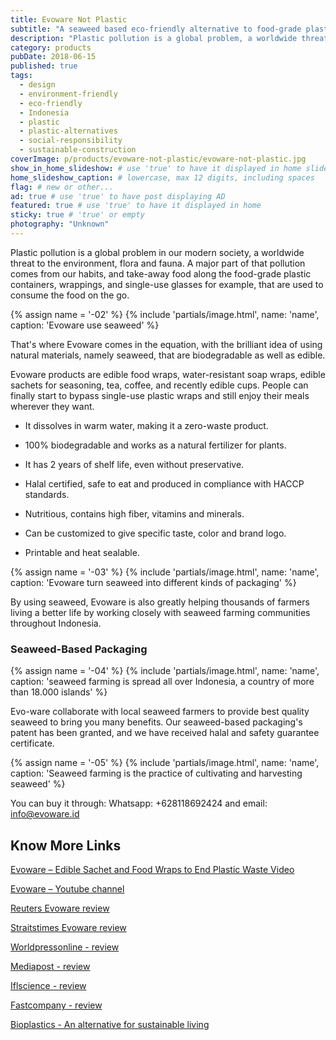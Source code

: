 ```yaml
---
title: Evoware Not Plastic
subtitle: "A seaweed based eco-friendly alternative to food-grade plastic. And you can eat it."
description: "Plastic pollution is a global problem, a worldwide threat to the environment, flora and fauna. A major part of that pollution comes from our habits..."
category: products
pubDate: 2018-06-15
published: true
tags:
  - design
  - environment-friendly
  - eco-friendly
  - Indonesia
  - plastic
  - plastic-alternatives
  - social-responsibility
  - sustainable-construction
coverImage: p/products/evoware-not-plastic/evoware-not-plastic.jpg
show_in_home_slideshow: # use 'true' to have it displayed in home slideshow
home_slideshow_caption: # lowercase, max 12 digits, including spaces
flag: # new or other...
ad: true # use 'true' to have post displaying AD
featured: true # use 'true' to have it displayed in home
sticky: true # 'true' or empty
photography: "Unknown"
---
```


Plastic pollution is a global problem in our modern society, a worldwide threat to the environment, flora and fauna. A major part of that pollution comes from our habits, and take-away food along the food-grade plastic containers, wrappings, and single-use glasses for example, that are used to consume the food on the go.

{% assign name = '-02' %} {% include 'partials/image.html', name: 'name', caption: 'Evoware use seaweed' %}

That's where Evoware comes in the equation, with the brilliant idea of using natural materials, namely seaweed, that are biodegradable as well as edible.

Evoware products are edible food wraps, water-resistant soap wraps, edible sachets for seasoning, tea, coffee, and recently edible cups. People can finally start to bypass single-use plastic wraps and still enjoy their meals wherever they want.

- It dissolves in warm water, making it a zero-waste product.

- 100% biodegradable and works as a natural fertilizer for plants.

- It has 2 years of shelf life, even without preservative.

- Halal certified, safe to eat and produced in compliance with HACCP standards.

- Nutritious, contains high fiber, vitamins and minerals.

- Can be customized to give specific taste, color and brand logo.

- Printable and heat sealable.

{% assign name = '-03' %} {% include 'partials/image.html', name: 'name', caption: 'Evoware turn seaweed into different kinds of packaging' %}

By using seaweed, Evoware is also greatly helping thousands of farmers living a better life by working closely with seaweed farming communities throughout Indonesia.

### Seaweed-Based Packaging

{% assign name = '-04' %} {% include 'partials/image.html', name: 'name', caption: 'seaweed farming is spread all over Indonesia, a country of more than 18.000 islands' %}

Evo-ware collaborate with local seaweed farmers to provide best quality seaweed to bring you many benefits. Our seaweed-based packaging's patent has been granted, and we have received halal and safety guarantee certificate.

{% assign name = '-05' %} {% include 'partials/image.html', name: 'name', caption: 'Seaweed farming is the practice of cultivating and harvesting seaweed' %}

You can buy it through: Whatsapp: +628118692424 and email: [info@evoware.id](info@evoware.id)

## Know More Links

[Evoware – Edible Sachet and Food Wraps to End Plastic Waste Video](https://youtu.be/24T6ruz1GhU)

[Evoware – Youtube channel](https://www.youtube.com/channel/UCBN9aRJfC-bI-f3ll4abZaQ/videos)

[Reuters Evoware review](https://www.reuters.com/article/us-indonesia-evoware/indonesian-startup-wages-war-on-plastic-with-edible-seaweed-cups-idUSKBN1DN0XA)

[Straitstimes Evoware review](https://www.straitstimes.com/asia/se-asia/indonesian-startup-wages-war-on-plastic-with-edible-seaweed-cups)

[Worldpressonline - review ](http://www.worldpressonline.com/PressRelease/asian-summit-tackles-sustainable-packaging-and-ingredients-62310.html)

[Mediapost - review](https://www.mediapost.com/publications/article/319918/packaging-our-future-4-product-packaging-designs.html)

[Iflscience - review](http://www.iflscience.com/environment/this-seaweedbased-edible-packaging-could-help-save-our-seas/)

[Fastcompany - review](https://www.fastcompany.com/40477587/instead-of-throwing-out-this-plastic-wrapper-you-eat-it)

[Bioplastics - An alternative for sustainable living](https://advancebioplast.com/)
